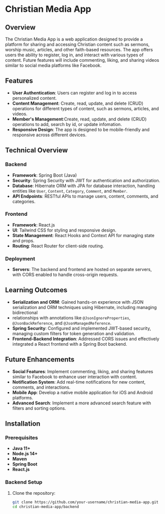 # Christian Media App

## Overview

The Christian Media App is a web application designed to provide a platform for sharing and accessing Christian content such as sermons, 
worship music, articles, and other faith-based resources. The app offers users the ability to register, log in, and interact with various types of content.
Future features will include commenting, liking, and sharing videos similar to social media platforms like Facebook.

## Features

- **User Authentication**: Users can register and log in to access personalized content.
- **Content Management**: Create, read, update, and delete (CRUD) operations for different types of content, such as sermons, articles, and videos.
- **Member's Management**:Create, read, update, and delete (CRUD) operations to add, search by id, or update infomation.
- **Responsive Design**: The app is designed to be mobile-friendly and responsive across different devices.

## Technical Overview

### Backend

- **Framework**: Spring Boot (Java)
- **Security**: Spring Security with JWT for authentication and authorization.
- **Database**: Hibernate ORM with JPA for database interaction, handling entities like `User`, `Content`, `Category`, `Comment`, and `Member`.
- **API Endpoints**: RESTful APIs to manage users, content, comments, and categories.

### Frontend

- **Framework**: React.js
- **UI**: Tailwind CSS for styling and responsive design.
- **State Management**: React Hooks and Context API for managing state and props.
- **Routing**: React Router for client-side routing.

### Deployment

- **Servers**: The backend and frontend are hosted on separate servers, with CORS enabled to handle cross-origin requests.

## Learning Outcomes

- **Serialization and ORM**: Gained hands-on experience with JSON serialization and ORM techniques using Hibernate, including managing bidirectional
- relationships with annotations like `@JsonIgnoreProperties`, `@JsonBackReference`, and `@JsonManagedReference`.
- **Spring Security**: Configured and implemented JWT-based security, managing custom filters for token generation and validation.
- **Frontend-Backend Integration**: Addressed CORS issues and effectively integrated a React frontend with a Spring Boot backend.

## Future Enhancements

- **Social Features**: Implement commenting, liking, and sharing features similar to Facebook to enhance user interaction with content.
- **Notification System**: Add real-time notifications for new content, comments, and interactions.
- **Mobile App**: Develop a native mobile application for iOS and Android platforms.
- **Advanced Search**: Implement a more advanced search feature with filters and sorting options.

## Installation

### Prerequisites

- **Java 11+**
- **Node.js 14+**
- **Maven**
- **Spring Boot**
- **React.js**

### Backend Setup

1. Clone the repository:
   ```bash
   git clone https://github.com/your-username/christian-media-app.git
   cd christian-media-app/backend
